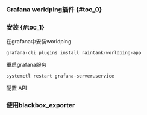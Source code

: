 ### Grafana worldping插件 {#toc_0}

### 安装 {#toc_1}

在grafana中安装worldping

```
grafana-cli plugins install raintank-worldping-app
```

重启grafana服务

```
systemctl restart grafana-server.service
```

配置 API

### 使用blackbox\_exporter





